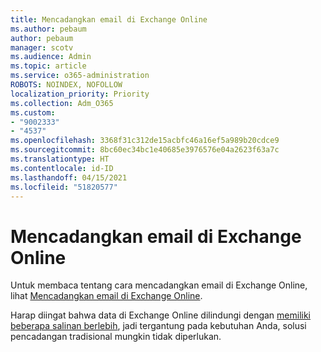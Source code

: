 ```yaml
---
title: Mencadangkan email di Exchange Online
ms.author: pebaum
author: pebaum
manager: scotv
ms.audience: Admin
ms.topic: article
ms.service: o365-administration
ROBOTS: NOINDEX, NOFOLLOW
localization_priority: Priority
ms.collection: Adm_O365
ms.custom:
- "9002333"
- "4537"
ms.openlocfilehash: 3368f31c312de15acbfc46a16ef5a989b20cdce9
ms.sourcegitcommit: 8bc60ec34bc1e40685e3976576e04a2623f63a7c
ms.translationtype: HT
ms.contentlocale: id-ID
ms.lasthandoff: 04/15/2021
ms.locfileid: "51820577"
---
```

# <a name="backing-up-email-in-exchange-online"></a>Mencadangkan email di Exchange Online

Untuk membaca tentang cara mencadangkan email di Exchange Online, lihat [Mencadangkan email di Exchange Online](https://docs.microsoft.com/exchange/back-up-email).

Harap diingat bahwa data di Exchange Online dilindungi dengan [memiliki beberapa salinan berlebih](https://docs.microsoft.com/office365/servicedescriptions/exchange-online-service-description/high-availability-and-business-continuity), jadi tergantung pada kebutuhan Anda, solusi pencadangan tradisional mungkin tidak diperlukan.
